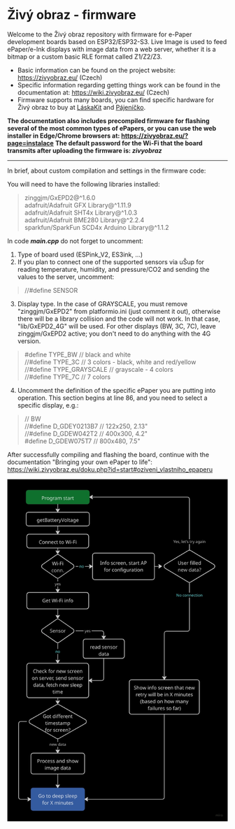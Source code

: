# Živý obraz - firmware

Welcome to the Živý obraz repository with firmware for e-Paper development boards based on ESP32/ESP32-S3. Live Image is used to feed ePaper/e-Ink displays with image data from a web server, whether it is a bitmap or a custom basic RLE format called Z1/Z2/Z3.

  * Basic information can be found on the project website: https://zivyobraz.eu/ (Czech)
  * Specific information regarding getting things work can be found in the documentation at: https://wiki.zivyobraz.eu/ (Czech)
  * Firmware supports many boards, you can find specific hardware for Živý obraz to buy at [LáskaKit](https://www.laskakit.cz/vyhledavani/?string=%C5%BEiv%C3%BD+obraz) and [Pájeníčko](https://pajenicko.cz/vyhledavani?search=%C5%BEiv%C3%BD%20obraz).

**The documentation also includes precompiled firmware for flashing several of the most common types of ePapers, or you can use the web installer in Edge/Chrome browsers at: https://zivyobraz.eu/?page=instalace**
**The default password for the Wi-Fi that the board transmits after uploading the firmware is: _zivyobraz_**

----

In brief, about custom compilation and settings in the firmware code:

You will need to have the following libraries installed:
> zinggjm/GxEPD2@^1.6.0  
> adafruit/Adafruit GFX Library@^1.11.9  
>	adafruit/Adafruit SHT4x Library@^1.0.3  
>	adafruit/Adafruit BME280 Library@^2.2.4  
>	sparkfun/SparkFun SCD4x Arduino Library@^1.1.2

In code _**main.cpp**_ do not forget to uncomment:
1. Type of board used (ESPink_V2, ES3ink, ...)
2. If you plan to connect one of the supported sensors via uŠup for reading temperature, humidity, and pressure/CO2 and sending the values to the server, uncomment:
> //#define SENSOR
3. Display type. In the case of GRAYSCALE, you must remove "zinggjm/GxEPD2" from platformio.ini (just comment it out), otherwise there will be a library collision and the code will not work. In that case, "lib/GxEPD2_4G" will be used. For other displays (BW, 3C, 7C), leave zinggjm/GxEPD2 active; you don't need to do anything with the 4G version.
> #define TYPE_BW // black and white  
> //#define TYPE_3C // 3 colors - black, white and red/yellow  
> //#define TYPE_GRAYSCALE // grayscale - 4 colors  
> //#define TYPE_7C // 7 colors
4. Uncomment the definition of the specific ePaper you are putting into operation. This section begins at line 86, and you need to select a specific display, e.g.:
> // BW  
> //#define D_GDEY0213B7    // 122x250, 2.13"  
> //#define D_GDEW042T2     // 400x300, 4.2"  
> #define D_GDEW075T7     // 800x480, 7.5"  

After successfully compiling and flashing the board, continue with the documentation "Bringing your own ePaper to life":
https://wiki.zivyobraz.eu/doku.php?id=start#oziveni_vlastniho_epaperu

![](how_it_works_diagram.webp)  